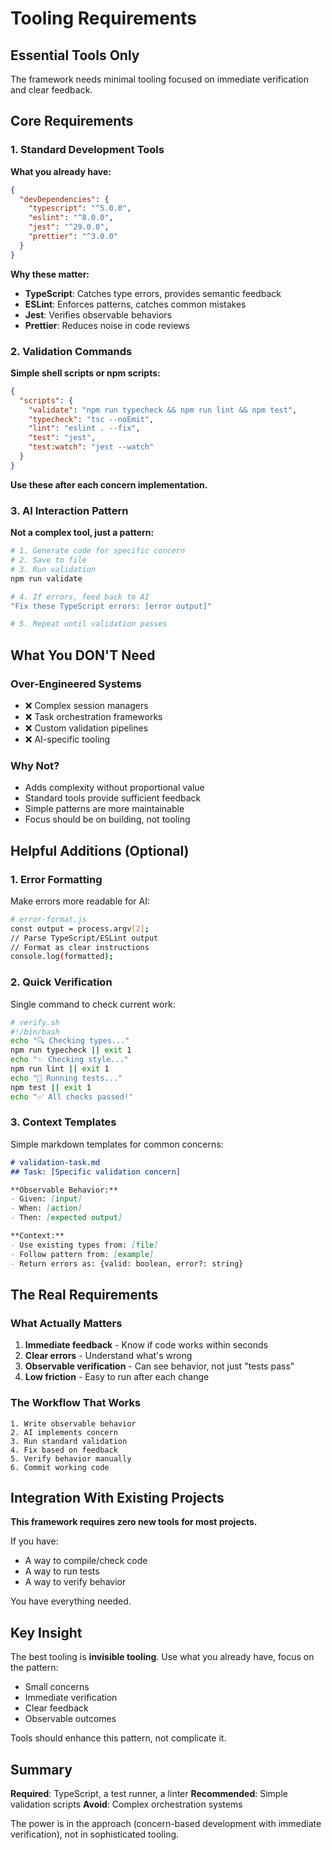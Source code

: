 # Tooling Requirements

## Essential Tools Only

The framework needs minimal tooling focused on immediate verification and clear feedback.

## Core Requirements

### 1. Standard Development Tools

**What you already have:**
```json
{
  "devDependencies": {
    "typescript": "^5.0.0",
    "eslint": "^8.0.0",
    "jest": "^29.0.0",
    "prettier": "^3.0.0"
  }
}
```

**Why these matter:**
- **TypeScript**: Catches type errors, provides semantic feedback
- **ESLint**: Enforces patterns, catches common mistakes
- **Jest**: Verifies observable behaviors
- **Prettier**: Reduces noise in code reviews

### 2. Validation Commands

**Simple shell scripts or npm scripts:**
```json
{
  "scripts": {
    "validate": "npm run typecheck && npm run lint && npm test",
    "typecheck": "tsc --noEmit",
    "lint": "eslint . --fix",
    "test": "jest",
    "test:watch": "jest --watch"
  }
}
```

**Use these after each concern implementation.**

### 3. AI Interaction Pattern

**Not a complex tool, just a pattern:**

```bash
# 1. Generate code for specific concern
# 2. Save to file
# 3. Run validation
npm run validate

# 4. If errors, feed back to AI
"Fix these TypeScript errors: [error output]"

# 5. Repeat until validation passes
```

## What You DON'T Need

### Over-Engineered Systems
- ❌ Complex session managers
- ❌ Task orchestration frameworks
- ❌ Custom validation pipelines
- ❌ AI-specific tooling

### Why Not?
- Adds complexity without proportional value
- Standard tools provide sufficient feedback
- Simple patterns are more maintainable
- Focus should be on building, not tooling

## Helpful Additions (Optional)

### 1. Error Formatting

Make errors more readable for AI:
```bash
# error-format.js
const output = process.argv[2];
// Parse TypeScript/ESLint output
// Format as clear instructions
console.log(formatted);
```

### 2. Quick Verification

Single command to check current work:
```bash
# verify.sh
#!/bin/bash
echo "🔍 Checking types..."
npm run typecheck || exit 1
echo "✨ Checking style..."
npm run lint || exit 1
echo "🧪 Running tests..."
npm test || exit 1
echo "✅ All checks passed!"
```

### 3. Context Templates

Simple markdown templates for common concerns:
```markdown
# validation-task.md
## Task: [Specific validation concern]

**Observable Behavior:**
- Given: [input]
- When: [action]
- Then: [expected output]

**Context:**
- Use existing types from: [file]
- Follow pattern from: [example]
- Return errors as: {valid: boolean, error?: string}
```

## The Real Requirements

### What Actually Matters

1. **Immediate feedback** - Know if code works within seconds
2. **Clear errors** - Understand what's wrong
3. **Observable verification** - Can see behavior, not just "tests pass"
4. **Low friction** - Easy to run after each change

### The Workflow That Works

```
1. Write observable behavior
2. AI implements concern
3. Run standard validation
4. Fix based on feedback
5. Verify behavior manually
6. Commit working code
```

## Integration With Existing Projects

**This framework requires zero new tools for most projects.**

If you have:
- A way to compile/check code
- A way to run tests
- A way to verify behavior

You have everything needed.

## Key Insight

The best tooling is **invisible tooling**. Use what you already have, focus on the pattern:
- Small concerns
- Immediate verification
- Clear feedback
- Observable outcomes

Tools should enhance this pattern, not complicate it.

## Summary

**Required**: TypeScript, a test runner, a linter
**Recommended**: Simple validation scripts
**Avoid**: Complex orchestration systems

The power is in the approach (concern-based development with immediate verification), not in sophisticated tooling.
